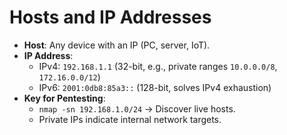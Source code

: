 # Hosts and IP Addresses
- **Host**: Any device with an IP (PC, server, IoT).  
- **IP Address**:  
  - IPv4: `192.168.1.1` (32-bit, e.g., private ranges `10.0.0.0/8`, `172.16.0.0/12`)  
  - IPv6: `2001:0db8:85a3::` (128-bit, solves IPv4 exhaustion)  
- **Key for Pentesting**:  
  - `nmap -sn 192.168.1.0/24` → Discover live hosts.  
  - Private IPs indicate internal network targets.  